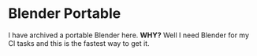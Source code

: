# Blender Portable
I have archived a portable Blender here. __WHY?__ Well I need Blender for my CI tasks and this is the fastest way to get it.